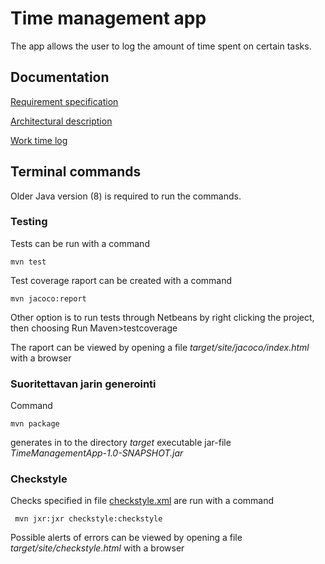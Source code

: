 # Time management app

The app allows the user to log the amount of time spent on certain tasks. 

## Documentation

[Requirement specification](https://github.com/riiraty/ot-harjoitustyo/blob/master/dokumentointi/requirement_specification.md)

[Architectural description](https://github.com/riiraty/ot-harjoitustyo/blob/master/dokumentointi/architecture.md)

[Work time log](https://github.com/riiraty/ot-harjoitustyo/blob/master/dokumentointi/work_time_log.md)

## Terminal commands

Older Java version (8) is required to run the commands.

### Testing

Tests can be run with a command

```
mvn test
```

Test coverage raport can be created with a command 

```
mvn jacoco:report
```

Other option is to run tests through Netbeans by right clicking the project, then choosing Run Maven>testcoverage

The raport can be viewed by opening a file _target/site/jacoco/index.html_ with a browser

### Suoritettavan jarin generointi

Command

```
mvn package
```

generates in to the directory _target_ executable jar-file _TimeManagementApp-1.0-SNAPSHOT.jar_

### Checkstyle

Checks specified in file [checkstyle.xml](https://github.com/riiraty/ot-harjoitustyo/blob/master/checkstyle.xml) are run with a command

```
 mvn jxr:jxr checkstyle:checkstyle
```

Possible alerts of errors can be viewed by opening a file _target/site/checkstyle.html_ with a browser

